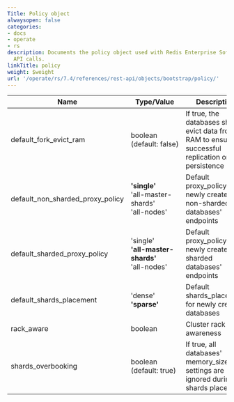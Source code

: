 ```yaml
---
Title: Policy object
alwaysopen: false
categories:
- docs
- operate
- rs
description: Documents the policy object used with Redis Enterprise Software REST
  API calls.
linkTitle: policy
weight: $weight
url: '/operate/rs/7.4/references/rest-api/objects/bootstrap/policy/'
---
```


| Name | Type/Value | Description |
|------|------------|-------------|
| default_fork_evict_ram | boolean (default:&nbsp;false) | If true, the databases should evict data from RAM to ensure successful replication or persistence |
| default_non_sharded_proxy_policy | **'single'** <br />'all-master-shards'<br />'all-nodes' | Default proxy_policy for newly created non-sharded databases' endpoints |
| default_sharded_proxy_policy | 'single'<br /> **'all-master-shards'** <br />'all-nodes' | Default proxy_policy for newly created sharded databases' endpoints |
| default_shards_placement | 'dense'<br /> **'sparse'** | Default shards_placement for newly created databases |
| rack_aware | boolean | Cluster rack awareness |
| shards_overbooking | boolean (default:&nbsp;true) | If true, all databases' memory_size settings are ignored during shards placement |
